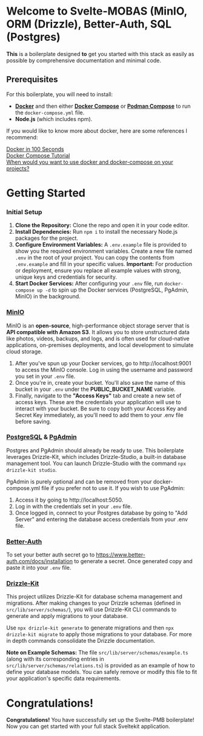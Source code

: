 # Welcome to Svelte-MOBAS (MinIO, ORM (Drizzle), Better-Auth, SQL (Postgres)
**This** is a boilerplate designed **to** get you started with this stack as easily as possible by comprehensive documentation and minimal code.

## Prerequisites
For this boilerplate, you will need to install:
* [**Docker**](https://www.docker.com/get-started/) and then either [**Docker Compose**](https://docs.docker.com/compose/install/) or [**Podman Compose**](https://github.com/containers/podman-compose) to run the `docker-compose.yml` file.
* **Node.js** (which includes npm).

If you would like to know more about docker, here are some references I recommend:

[Docker in 100 Seconds](https://www.youtube.com/watch?v=Gjnup-PuquQ)<br/>
[Docker Compose Tutorial](https://www.youtube.com/watch?v=HG6yIjZapSA)<br/>
[When would you want to use docker and docker-compose on your projects?](https://www.youtube.com/watch?v=m3To85qMOuA)

# Getting Started

### Initial Setup
1.  **Clone the Repository:** Clone the repo and open it in your code editor.
2.  **Install Dependencies:** Run `npm i` to install the necessary Node.js packages for the project.
3.  **Configure Environment Variables:** A `.env.example` file is provided to show you the required environment variables. Create a new file named `.env` in the root of your project. You can copy the contents from `.env.example` and fill in your specific values. **Important:** For production or deployment, ensure you replace all example values with strong, unique keys and credentials for security.
4.  **Start Docker Services:** After configuring your `.env` file, run `docker-compose up -d` to spin up the Docker services (PostgreSQL, PgAdmin, MinIO) in the background.

### [MinIO](https://min.io/docs/minio/linux/developers/minio-drivers.html?ref=docs)
MinIO is an **open-source**, high-performance object storage server that is **API compatible with Amazon S3**. It allows you to store unstructured data like photos, videos, backups, and logs, and is often used for cloud-native applications, on-premises deployments, and local development to simulate cloud storage.

1. After you've spun up your Docker services, go to http://localhost:9001 to access the MinIO console. Log in using the username and password you set in your `.env` file.
2. Once you're in, create your bucket. You'll also save the name of this bucket in your `.env` under the **PUBLIC_BUCKET_NAME** variable.
3. Finally, navigate to the **"Access Keys"** tab and create a new set of access keys. These are the credentials your application will use to interact with your bucket. Be sure to copy both your Access Key and Secret Key immediately, as you'll need to add them to your .env file before saving.

### [PostgreSQL](https://www.postgresql.org/docs/) & [PgAdmin](https://www.pgadmin.org/docs/)
Postgres and PgAdmin should already be ready to use. This boilerplate leverages Drizzle-Kit, which includes Drizzle-Studio, a built-in database management tool. You can launch Drizzle-Studio with the command `npx drizzle-kit studio`.

PgAdmin is purely optional and can be removed from your docker-compose.yml file if you prefer not to use it. If you wish to use PgAdmin:
1. Access it by going to http://localhost:5050.
2. Log in with the credentials set in your `.env` file.
3. Once logged in, connect to your Postgres database by going to "Add Server" and entering the database access credentials from your .env file.



### [Better-Auth](https://www.better-auth.com/docs/introduction)
To set your better auth secret go to https://www.better-auth.com/docs/installation to generate a secret. Once generated copy and paste it into your `.env` file.

### [Drizzle-Kit](https://orm.drizzle.team/docs/overview)
This project utilizes Drizzle-Kit for database schema management and migrations. After making changes to your Drizzle schemas (defined in `src/lib/server/schemas/`), you will use Drizzle-Kit CLI commands to generate and apply migrations to your database.<br />

Use `npx drizzle-kit generate` to generate migrations and then `npx drizzle-kit migrate` to apply those migrations to your database. For more in depth commands consolidate the Drizzle documentation.

**Note on Example Schemas:**
The file `src/lib/server/schemas/example.ts` (along with its corresponding entries in `src/lib/server/schemas/relations.ts`) is provided as an example of how to define your database models. You can safely remove or modify this file to fit your application's specific data requirements.


# Congratulations!
**Congratulations!** You have successfully set up the Svelte-PMB boilerplate! Now you can get started with your full stack Sveltekit application.
